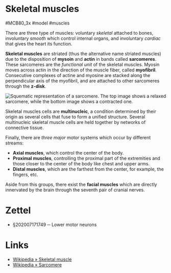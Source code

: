 # Skeletal muscles
#MCB80_3x #model #muscles

There are three type of muscles: voluntary _skeletal_ attached to bones, involuntary _smooth_ which control internal organs, and involuntary _cardiac_ that gives the heart its function.

**Skeletal muscles** are striated (thus the alternative name striated muscles) due to the disposition of **mysoin** and **actin** in bands called **sarcomeres**. These sarcomeres are the _functional unit_ of the skeletal muscles. Myosin moves across actin in the direction of the muscle fiber, called **myofibril**. Consecutive complexes of actine and myosine are stacked along the perpendicular axis of the myofibril, and are attached to other sarcomeres through the **z-disk**.

![Squematic representation of a sarcomere. The top image shows a relaxed sarcomere, while the bottom image shows a contracted one.](../img/a308bf7d708f55b6d5777f90ac86c3a0.png)

Skeletal muscles cells are **multinucleic**, a condition determined by their origin as several cells that fuse to form a unified structure. Several multinucleic skeletal muscle cells are held together by networks of connective tissue.

Finally, there are _three major_ motor systems which occur by different streams:

- **Axial muscles**, which control the center of the body.
- **Proximal muscles**, controlling the proximal part of the extremities and those closer to the center of the body like chest and upper arms.
- **Distal muscles**, which are the farthest from the center, for example, the fingers, etc.

Aside from this groups, there exist the **facial muscles** which are directly innervated by the brain through the seventh pair of cranial nerves.

# Zettel

- §202007171749 ─ Lower motor neurons

# Links

- [Wikipedia » Skeletal muscle](https://en.wikipedia.org/wiki/Skeletal_muscle)
- [Wikipedia » Sarcomere](https://en.wikipedia.org/wiki/Sarcomere)